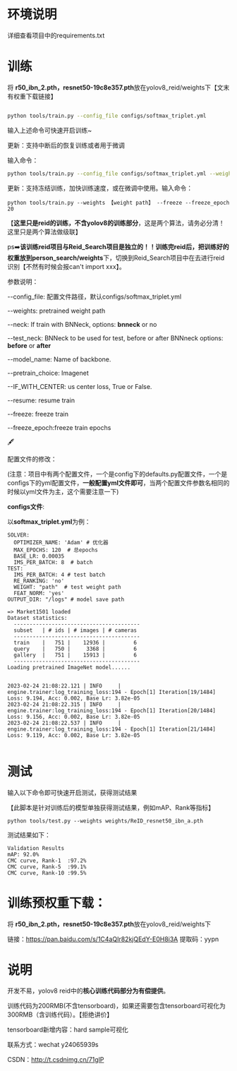 

# 环境说明

详细查看项目中的requirements.txt

# 训练

将 **r50_ibn_2.pth，resnet50-19c8e357.pth**放在yolov8_reid/weights下【文末有权重下载链接】

```bash

python tools/train.py --config_file configs/softmax_triplet.yml

```

输入上述命令可快速开启训练~

更新：支持中断后的恢复训练或者用于微调

输入命令：

```bash
python tools/train.py --config_file configs/softmax_triplet.yml --weights 【weight path】 --resume
```



更新：支持冻结训练，加快训练速度，或在微调中使用。输入命令：

```
python tools/train.py --weights 【weight path】 --freeze --freeze_epoch 20
```



【**这里只是reid的训练，不含yolov8的训练部分**，这是两个算法，请务必分清！这里只是两个算法做级联】

ps:arrow_right:**该训练reid项目与Reid_Search项目是独立的！！**训练完reid后，把训练好的权重放到**person_search/weights**下，切换到Reid_Search项目中在去进行reid识别【不然有时候会报can't import xxx】。

参数说明：

--config_file: 配置文件路径，默认configs/softmax_triplet.yml

--weights: pretrained weight path

--neck:  If train with BNNeck, options: **bnneck** or no

--test_neck:  BNNeck to be used for test, before or after BNNneck options: **before** or **after**

--model_name: Name of backbone.

--pretrain_choice: Imagenet

--IF_WITH_CENTER: us center loss, True or False.

--resume: resume train

--freeze: freeze train

--freeze_epoch:freeze train epochs

:fountain_pen:

配置文件的修改：

(注意：项目中有两个配置文件，一个是config下的defaults.py配置文件，一个是configs下的yml配置文件，**一般配置yml文件即可**，当两个配置文件参数名相同的时候以yml文件为主，这个需要注意一下)

**configs文件**:

以**softmax_triplet.yml**为例：

```
SOLVER:
  OPTIMIZER_NAME: 'Adam' # 优化器
  MAX_EPOCHS: 120  # 总epochs
  BASE_LR: 0.00035
  IMS_PER_BATCH: 8  # batch
TEST:
  IMS_PER_BATCH: 4 # test batch
  RE_RANKING: 'no'
  WEIGHT: "path"  # test weight path
  FEAT_NORM: 'yes'
OUTPUT_DIR: "/logs" # model save path
```

```
=> Market1501 loaded
Dataset statistics:
  ----------------------------------------
  subset   | # ids | # images | # cameras
  ----------------------------------------
  train    |   751 |    12936 |         6
  query    |   750 |     3368 |         6
  gallery  |   751 |    15913 |         6
  ----------------------------------------
Loading pretrained ImageNet model......


2023-02-24 21:08:22.121 | INFO     | engine.trainer:log_training_loss:194 - Epoch[1] Iteration[19/1484] Loss: 9.194, Acc: 0.002, Base Lr: 3.82e-05
2023-02-24 21:08:22.315 | INFO     | engine.trainer:log_training_loss:194 - Epoch[1] Iteration[20/1484] Loss: 9.156, Acc: 0.002, Base Lr: 3.82e-05
2023-02-24 21:08:22.537 | INFO     | engine.trainer:log_training_loss:194 - Epoch[1] Iteration[21/1484] Loss: 9.119, Acc: 0.002, Base Lr: 3.82e-05


```



# 测试

输入以下命令即可快速开启测试，获得测试结果

【此脚本是针对训练后的模型单独获得测试结果，例如mAP、Rank等指标】

```shell
python tools/test.py --weights weights/ReID_resnet50_ibn_a.pth
```

测试结果如下：

```
Validation Results
mAP: 92.0%
CMC curve, Rank-1  :97.2%
CMC curve, Rank-5  :99.1%
CMC curve, Rank-10 :99.5%
```





#  训练预权重下载：

将 **r50_ibn_2.pth，resnet50-19c8e357.pth**放在yolov8_reid/weights下

链接：https://pan.baidu.com/s/1C4aQIr82kjQEdY-E0H8i3A 
提取码：yypn 



# 说明

开发不易，yolov8 reid中的**核心训练代码部分为有偿提供**。

训练代码为200RMB(不含tensorboard)，如果还需要包含tensorboard可视化为300RMB（含训练代码）。【拒绝讲价】

tensorboard新增内容：hard sample可视化

联系方式：wechat  y24065939s

CSDN：http://t.csdnimg.cn/71glP
